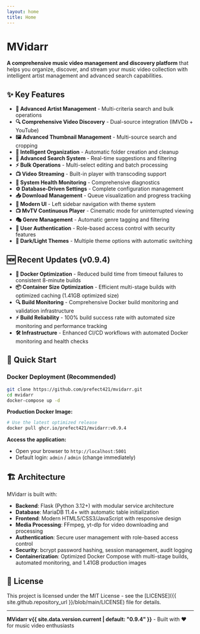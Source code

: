 ```yaml
---
layout: home
title: Home
---
```


# MVidarr

**A comprehensive music video management and discovery platform** that helps you organize, discover, and stream your music video collection with intelligent artist management and advanced search capabilities.

## ✨ Key Features

- **🎯 Advanced Artist Management** - Multi-criteria search and bulk operations
- **🔍 Comprehensive Video Discovery** - Dual-source integration (IMVDb + YouTube)  
- **🖼️ Advanced Thumbnail Management** - Multi-source search and cropping
- **📁 Intelligent Organization** - Automatic folder creation and cleanup
- **🔎 Advanced Search System** - Real-time suggestions and filtering
- **⚡ Bulk Operations** - Multi-select editing and batch processing
- **📺 Video Streaming** - Built-in player with transcoding support
- **💚 System Health Monitoring** - Comprehensive diagnostics
- **⚙️ Database-Driven Settings** - Complete configuration management
- **📥 Download Management** - Queue visualization and progress tracking
- **🎨 Modern UI** - Left sidebar navigation with theme system
- **📺 MvTV Continuous Player** - Cinematic mode for uninterrupted viewing
- **🎭 Genre Management** - Automatic genre tagging and filtering
- **🔐 User Authentication** - Role-based access control with security features
- **🌙 Dark/Light Themes** - Multiple theme options with automatic switching

## 🆕 Recent Updates (v0.9.4)

- **🐳 Docker Optimization** - Reduced build time from timeout failures to consistent 8-minute builds
- **📦 Container Size Optimization** - Efficient multi-stage builds with optimized caching (1.41GB optimized size)
- **🔍 Build Monitoring** - Comprehensive Docker build monitoring and validation infrastructure
- **⚡ Build Reliability** - 100% build success rate with automated size monitoring and performance tracking
- **🛠️ Infrastructure** - Enhanced CI/CD workflows with automated Docker monitoring and health checks

## 🚀 Quick Start

### Docker Deployment (Recommended)

```bash
git clone https://github.com/prefect421/mvidarr.git
cd mvidarr
docker-compose up -d
```

**Production Docker Image:**
```bash
# Use the latest optimized release
docker pull ghcr.io/prefect421/mvidarr:v0.9.4
```

**Access the application:**
- Open your browser to `http://localhost:5001`
- Default login: `admin` / `admin` (change immediately)

## 🏗️ Architecture

MVidarr is built with:

- **Backend**: Flask (Python 3.12+) with modular service architecture
- **Database**: MariaDB 11.4+ with automatic table initialization
- **Frontend**: Modern HTML5/CSS3/JavaScript with responsive design
- **Media Processing**: FFmpeg, yt-dlp for video downloading and processing
- **Authentication**: Secure user management with role-based access control
- **Security**: bcrypt password hashing, session management, audit logging
- **Containerization**: Optimized Docker Compose with multi-stage builds, automated monitoring, and 1.41GB production images

## 📄 License

This project is licensed under the MIT License - see the [LICENSE]({{ site.github.repository_url }}/blob/main/LICENSE) file for details.

---

**MVidarr v{{ site.data.version.current | default: "0.9.4" }}** - Built with ❤️ for music video enthusiasts